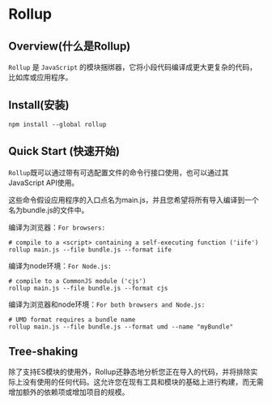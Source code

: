# Rollup

## Overview(什么是Rollup)

 `Rollup` 是 `JavaScript` 的模块捆绑器，它将小段代码编译成更大更复杂的代码，比如库或应用程序。

## Install(安装)

`npm install --global rollup`

## Quick Start (快速开始)

`Rollup`既可以通过带有可选配置文件的命令行接口使用，也可以通过其JavaScript API使用。

这些命令假设应用程序的入口点名为main.js，并且您希望将所有导入编译到一个名为bundle.js的文件中。

编译为浏览器：`For browsers:`

```
# compile to a <script> containing a self-executing function ('iife')
rollup main.js --file bundle.js --format iife
```

编译为node环境：`For Node.js:`
```
# compile to a CommonJS module ('cjs')
rollup main.js --file bundle.js --format cjs
```

编译为浏览器和node环境：`For both browsers and Node.js:`
```
# UMD format requires a bundle name
rollup main.js --file bundle.js --format umd --name "myBundle"
```

## Tree-shaking
除了支持ES模块的使用外，Rollup还静态地分析您正在导入的代码，并将排除实际上没有使用的任何代码。这允许您在现有工具和模块的基础上进行构建，而无需增加额外的依赖项或增加项目的规模。